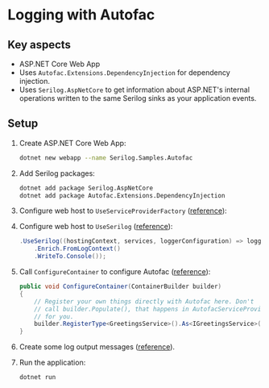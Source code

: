 # Logging with Autofac

## Key aspects

* ASP.NET Core Web App
* Uses ```Autofac.Extensions.DependencyInjection``` for dependency injection.
* Uses ```Serilog.AspNetCore``` to get information about ASP.NET's internal operations written to the same Serilog sinks as your application events.

## Setup

1. Create ASP.NET Core Web App:

    ```bash
    dotnet new webapp --name Serilog.Samples.Autofac
    ```

2. Add Serilog packages:

    ```bash
    dotnet add package Serilog.AspNetCore
    dotnet add package Autofac.Extensions.DependencyInjection
    ```

3. Configure web host to ```UseServiceProviderFactory``` ([reference](./Program.cs#L16)):

4. Configure web host to ```UseSerilog``` ([reference](./Program.cs#L21-L23)):

    ```c#
    .UseSerilog((hostingContext, services, loggerConfiguration) => loggerConfiguration
        .Enrich.FromLogContext()
        .WriteTo.Console());
    ```

5. Call ```ConfigureContainer``` to configure Autofac ([reference](./Startup.cs#L33-L39)):

    ```c#
    public void ConfigureContainer(ContainerBuilder builder)
    {
        // Register your own things directly with Autofac here. Don't
        // call builder.Populate(), that happens in AutofacServiceProviderFactory
        // for you.
        builder.RegisterType<GreetingsService>().As<IGreetingsService>();
    }
    ```

6. Create some log output messages ([reference](./Pages/Index.cshtml.cs#L27-L54)).

7. Run the application:

    ```bash
    dotnet run
    ```